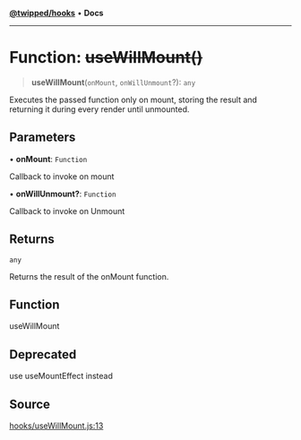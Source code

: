 [**@twipped/hooks**](../../README.md) • **Docs**

***

# Function: ~~useWillMount()~~

> **useWillMount**(`onMount`, `onWillUnmount`?): `any`

Executes the passed function only on mount, storing the result
and returning it during every render until unmounted.

## Parameters

• **onMount**: `Function`

Callback to invoke on mount

• **onWillUnmount?**: `Function`

Callback to invoke on Unmount

## Returns

`any`

Returns the result of the onMount function.

## Function

useWillMount

## Deprecated

use useMountEffect instead

## Source

[hooks/useWillMount.js:13](https://github.com/Twipped/hooks/blob/main/hooks/useWillMount.js#L13)
